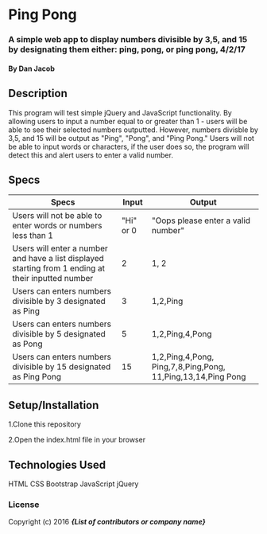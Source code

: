 # Ping  Pong

### A simple web app to display numbers divisible by 3,5, and 15 by designating them either: ping, pong, or ping pong, 4/2/17

#### By Dan Jacob

## Description
This program will test simple jQuery and JavaScript functionality. By allowing users to input a number equal to or greater than 1 - users will be able to see their selected numbers outputted. However, numbers divisble by 3,5, and 15 will be output as "Ping", "Pong", and "Ping Pong." Users will not be able to input words or characters, if the user does so, the program will detect this and alert users to enter a valid number.

## Specs
Specs| Input | Output |
--------|--------|--------|
|Users will not be able to enter words or numbers less than 1| "Hi" or 0 | "Oops please enter a valid number"|
|Users will enter a number and have a list displayed starting from 1 ending at their inputted number | 2| 1, 2|
|Users can enters numbers divisible by 3 designated as Ping | 3 | 1,2,Ping|
|Users can enters numbers divisible by 5 designated as Pong | 5 | 1,2,Ping,4,Pong|
|Users can enters numbers divisible by 15 designated as Ping Pong | 15 |1,2,Ping,4,Pong, Ping,7,8,Ping,Pong, 11,Ping,13,14,Ping Pong|

## Setup/Installation
1.Clone this repository

2.Open the index.html file in your browser

## Technologies Used
HTML
CSS
Bootstrap
JavaScript
jQuery

### License

Copyright (c) 2016 **_{List of contributors or company name}_**
